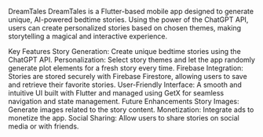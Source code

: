 DreamTales
DreamTales is a Flutter-based mobile app designed to generate unique, AI-powered bedtime stories. Using the power of the ChatGPT API, users can create personalized stories based on chosen themes, making storytelling a magical and interactive experience.

Key Features
Story Generation: Create unique bedtime stories using the ChatGPT API.
Personalization: Select story themes and let the app randomly generate plot elements for a fresh story every time.
Firebase Integration: Stories are stored securely with Firebase Firestore, allowing users to save and retrieve their favorite stories.
User-Friendly Interface: A smooth and intuitive UI built with Flutter and managed using GetX for seamless navigation and state management.
Future Enhancements
Story Images: Generate images related to the story content.
Monetization: Integrate ads to monetize the app.
Social Sharing: Allow users to share stories on social media or with friends.
